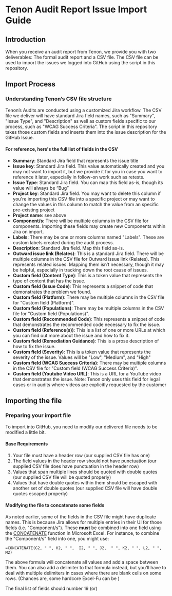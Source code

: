 # Tenon Audit Report Issue Import Guide

## Introduction
When you receive an audit report from Tenon, we provide you with two deliverables: The formal audit report and a CSV file. The CSV file can be used to import the issues we logged into GitHub using the script in this repository. 

## Import Process

### Understanding Tenon’s CSV file structure
Tenon’s Audits are conducted using a customized Jira workflow. The CSV file we deliver will have standard Jira field names, such as "Summary", "Issue Type", and "Description" as well as custom fields specific to our process, such as "WCAG Success Criteria". The script in this repository takes those custom fields and inserts them into the issue description for the GitHub Issue. 

#### For reference, here's the full list of fields in the CSV

* **Summary**:	Standard Jira field that represents the issue title
* **Issue key**:	Standard Jira field. This value automatically created and you may not want to import it, but we provide it for you in case you want to reference it later, especially in follow-on work such as retests.
* **Issue Type**:	Standard Jira field. You can map this field as-is, though its value will always be “Bug”
* **Project key**:	Standard Jira field. You may want to delete this column if you're importing this CSV file into a specific project or may want to change the values in this column to match the value from an specific pre-existing project
* **Project name**:	see above
* **Component/s**:	There will be multiple columns in the CSV file for components. Importing these fields may create new Components within Jira on import.
* **Labels**:	There may be one or more columns named "Labels". These are custom labels created during the audit process.
* **Description**:	Standard Jira field. Map this field as-is.
* **Outward issue link (Relates)**:	This is a standard Jira field. There will be multiple columns in the CSV file for Outward issue link (Relates). This represents related issues. Mapping them isn’t necessary, though it may be helpful, especially in tracking down the root cause of issues.
* **Custom field (Content Type)**:	This is a token value that represents the type of content that has the issue. 
* **Custom field (Issue Code)**:	This represents a snippet of code that demonstrates the problem we found. 
* **Custom field (Platform)**:	There may be multiple columns in the CSV file for "Custom field (Platform)". 
* **Custom field (Populations)**:	There may be multiple columns in the CSV file for "Custom field (Populations)". 
* **Custom field (Recommended Code)**:	This represents a snippet of code that demonstrates the recommended code necessary to fix the issue. 
* **Custom field (Reference(s))**:	This is a list of one or more URLs at which you can find out more about the issue and how to fix it.
* **Custom field (Remediation Guidance)**:	This is a prose description of how to fix the issue.
* **Custom field (Severity)**:	This is a token value that represents the severity of the issue. Values will be "Low", "Medium", and "High"
* **Custom field (WCAG Success Criteria)**:	There may be multiple columns in the CSV file for "Custom field (WCAG Success Criteria)". 
* **Custom field (Youtube Video URL)**:	This is a URL for a YouTube video that demonstrates the issue. Note: Tenon only uses this field for legal cases or in audits where videos are explicitly requested by the customer

## Importing the file

### Preparing your import file

To import into GitHub, you need to modify our delivered file needs to be modified a little bit.

#### Base Requirements
1.	Your file must have a header row (our supplied CSV file has one)
2.	The field values in the header row should not have punctuation (our supplied CSV file does have punctuation in the header row)
3.	Values that span multiple lines should be quoted with double quotes (our supplied CSV file will be quoted properly)
4.	Values that have double quotes within them should be escaped with another set of double quotes (our supplied CSV file will have double quotes escaped properly)


#### Modifying the file to concatenate some fields
As noted earlier, some of the fields in the CSV file might have duplicate names. This is because Jira allows for multiple entries in their UI for those fields (i.e. "Component/s"). These **must** be combined into one field using the [CONCATENATE](https://support.office.com/en-gb/article/concatenate-function-8f8ae884-2ca8-4f7a-b093-75d702bea31d) function in Microsoft Excel.  For instance, to combine the "Component/s" field into one, you might use:

```=CONCATENATE(G2, " ", H2, " ",  I2, " ", J2,  " ", K2, " ", L2, " ", M2)```

The above formula will concatenate all values and add a space between them.  You can also add a delimiter to that formula instead, but you'll have to deal with multiple delimiters in cases where there are blank cells on some rows. (Chances are, some hardcore Excel-Fu can be  )


The final list of fields should number 19 (or)
